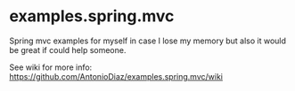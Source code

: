 # examples.spring.mvc

Spring mvc examples for myself in case I lose my memory but also it would be great if could help someone.

See wiki for more info: https://github.com/AntonioDiaz/examples.spring.mvc/wiki


